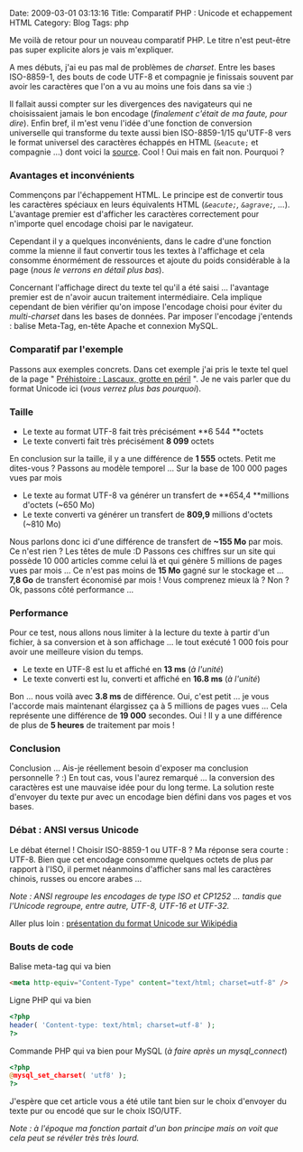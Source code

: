 Date: 2009-03-01 03:13:16
Title: Comparatif PHP : Unicode et echappement HTML
Category: Blog
Tags: php

Me voilà de retour pour un nouveau comparatif PHP. Le titre n'est peut-être pas super explicite alors je vais m'expliquer.

A mes débuts, j'ai eu pas mal de problèmes de _charset_. Entre les bases ISO-8859-1, des bouts de code UTF-8 et compagnie je finissais souvent par avoir les caractères que l'on a vu au moins une fois dans sa vie :)

Il fallait aussi compter sur les divergences des navigateurs qui ne choisissaient jamais le bon encodage (_finalement c'était de ma faute, pour dire_). Enfin bref, il m'est venu l'idée d'une fonction de conversion universelle qui transforme du texte aussi bien ISO-8859-1/15 qu'UTF-8 vers le format universel des caractères échappés en HTML (`&eacute;` et compagnie ...) dont voici la [source](http://www.phpcs.com/codes/CONVERSION-UNIVERSELLE-CARACTERES_42236.aspx). Cool ! Oui mais en fait non. Pourquoi ?

### Avantages et inconvénients

Commençons par l'échappement HTML. Le principe est de convertir tous les caractères spéciaux en leurs équivalents HTML (_`&eacute;`, `&agrave;`, ..._). L'avantage premier est d'afficher les caractères correctement pour n'importe quel encodage choisi par le navigateur.

Cependant il y a quelques inconvénients, dans le cadre d'une fonction comme la mienne il faut convertir tous les textes à l'affichage et cela consomme énormément de ressources et ajoute du poids considérable à la page (_nous le verrons en détail plus bas_).

Concernant l'affichage direct du texte tel qu'il a été saisi ... l'avantage premier est de n'avoir aucun traitement intermédiaire. Cela implique cependant de bien vérifier qu'on impose l'encodage choisi pour éviter du _multi-charset_ dans les bases de données. Par imposer l'encodage j'entends : balise Meta-Tag, en-tête Apache et connexion MySQL.

### Comparatif par l'exemple

Passons aux exemples concrets. Dans cet exemple j'ai pris le texte tel quel de la page " [Préhistoire : Lascaux, grotte en péril](http://www.lemonde.fr/planete/article/2009/02/27/prehistoire-lascaux-grotte-en-peril_1161207_3244.html) ". Je ne vais parler que du format Unicode ici (_vous verrez plus bas pourquoi_).

### Taille
	
  * Le texte au format UTF-8 fait très précisément **6 544 **octets
  * Le texte converti fait très précisément **8 099** octets

En conclusion sur la taille, il y a une différence de **1 555** octets. Petit me dites-vous ? Passons au modèle temporel ... Sur la base de 100 000 pages vues par mois
	
  * Le texte au format UTF-8 va générer un transfert de **654,4 **millions d'octets (~650 Mo)
  * Le texte converti va générer un transfert de **809,9** millions d'octets (~810 Mo)

Nous parlons donc ici d'une différence de transfert de **~155 Mo** par mois. Ce n'est rien ? Les têtes de mule :D Passons ces chiffres sur un site qui possède 10 000 articles comme celui là et qui génère 5 millions de pages vues par mois ... Ce n'est pas moins de **15 Mo** gagné sur le stockage et ... **7,8 Go** de transfert économisé par mois ! Vous comprenez mieux là ? Non ? Ok, passons côté performance ...

### Performance

Pour ce test, nous allons nous limiter à la lecture du texte à partir d'un fichier, à sa conversion et à son affichage ... le tout exécuté 1 000 fois pour avoir une meilleure vision du temps.
	
  * Le texte en UTF-8 est lu et affiché en **13 ms** (_à l'unité_)
  * Le texte converti est lu, converti et affiché en **16.8 ms** (_à l'unité_)

Bon ... nous voilà avec **3.8 ms** de différence. Oui, c'est petit ... je vous l'accorde mais maintenant élargissez ça à 5 millions de pages vues ... Cela représente une différence de **19 000** secondes. Oui ! Il y a une différence de plus de **5 heures** de traitement par mois !

### Conclusion

Conclusion ... Ais-je réellement besoin d'exposer ma conclusion personnelle ? :) En tout cas, vous l'aurez remarqué ... la conversion des caractères est une mauvaise idée pour du long terme. La solution reste d'envoyer du texte pur avec un encodage bien défini dans vos pages et vos bases.

### Débat : ANSI versus Unicode

Le débat éternel ! Choisir ISO-8859-1 ou UTF-8 ? Ma réponse sera courte : UTF-8. Bien que cet encodage consomme quelques octets de plus par rapport à l'ISO, il permet néanmoins d'afficher sans mal les caractères chinois, russes ou encore arabes ...

_Note : ANSI regroupe les encodages de type ISO et CP1252 ... tandis que l'Unicode regroupe, entre autre, UTF-8, UTF-16 et UTF-32._

Aller plus loin : [présentation du format Unicode sur Wikipédia](http://en.wikipedia.org/wiki/Unicode)

### Bouts de code

Balise meta-tag qui va bien
``` html
<meta http-equiv="Content-Type" content="text/html; charset=utf-8" />
```

Ligne PHP qui va bien
``` php
<?php
header( 'Content-type: text/html; charset=utf-8' );
?>
```

Commande PHP qui va bien pour MySQL (_à faire après un mysql_connect_)
``` php
<?php
@mysql_set_charset( 'utf8' );
?>
```

J'espère que cet article vous a été utile tant bien sur le choix d'envoyer du texte pur ou encodé que sur le choix ISO/UTF.

_Note : à l'époque ma fonction partait d'un bon principe mais on voit que cela peut se révéler très très lourd._



